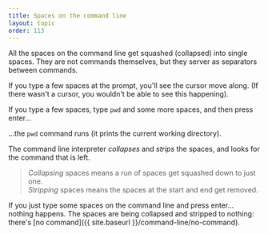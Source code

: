 ```yaml
---
title: Spaces on the command line
layout: topic
order: 113
---
```


All the spaces on the command line get squashed (collapsed) into single spaces.
They are not commands themselves, but they server as separators between
commands.

If you type a few spaces at the prompt, you'll see the cursor move along. (If
there wasn't a cursor, you wouldn't be able to see this happening).

If you type a few spaces, type `pwd` and some more spaces, and then press
enter...

...the `pwd` command runs (it prints the current working directory).

The command line interpreter _collapses_ and _strips_ the spaces, and looks for
the command that is left.

> _Collapsing_ spaces means a run of spaces get squashed down to just one.
> <br>
> _Stripping_ spaces means the spaces at the start and end get removed.

If you just type some spaces on the command line and press enter... nothing
happens. The spaces are being collapsed and stripped to nothing: there's
[no command]({{ site.baseurl }}/command-line/no-command).
 